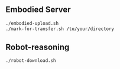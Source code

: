 ## Embodied Server

```bash
./embodied-upload.sh
./mark-for-transfer.sh /to/your/directory
```

## Robot-reasoning

```bash
./robot-download.sh
```